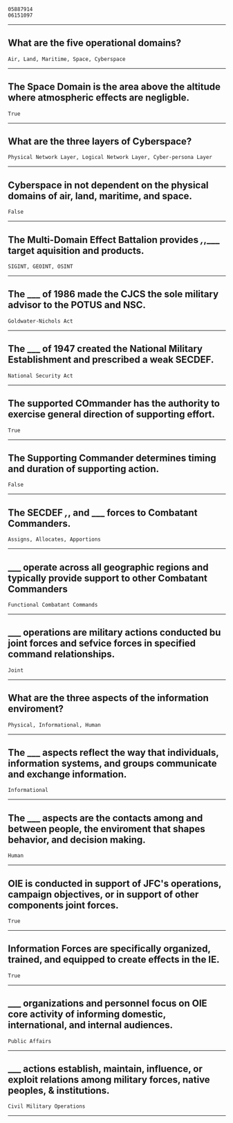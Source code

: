     05887914
    06151097
__________________________________________________________________________________________________________________
## What are the five operational domains?
    Air, Land, Maritime, Space, Cyberspace
__________________________________________________________________________________________________________________
## The Space Domain is the area above the altitude where atmospheric effects are negligble.
    True
__________________________________________________________________________________________________________________
## What are the three layers of Cyberspace?
    Physical Network Layer, Logical Network Layer, Cyber-persona Layer
__________________________________________________________________________________________________________________
## Cyberspace in not dependent on the physical domains of air, land, maritime, and space.
    False
__________________________________________________________________________________________________________________
## The Multi-Domain Effect Battalion provides ___,___,___ target aquisition and products.
    SIGINT, GEOINT, OSINT
__________________________________________________________________________________________________________________
## The ___ of 1986 made the CJCS the sole military advisor to the POTUS and NSC.
    Goldwater-Nichols Act
__________________________________________________________________________________________________________________
## The ___ of 1947 created the National Military Establishment and prescribed a weak SECDEF.
    National Security Act
__________________________________________________________________________________________________________________
## The supported COmmander has the authority to exercise general direction of supporting effort.
    True
__________________________________________________________________________________________________________________
## The Supporting Commander determines timing and duration of supporting action.
    False
__________________________________________________________________________________________________________________
## The SECDEF ___,___, and ___ forces to Combatant Commanders.
    Assigns, Allocates, Apportions
__________________________________________________________________________________________________________________
## ___ operate across all geographic regions and typically provide support to other Combatant Commanders
    Functional Combatant Commands
__________________________________________________________________________________________________________________
## ___ operations are military actions conducted bu joint forces and sefvice forces in specified command relationships.
    Joint
__________________________________________________________________________________________________________________
## What are the three aspects of the information enviroment?
    Physical, Informational, Human
__________________________________________________________________________________________________________________
## The ___ aspects reflect the way that individuals, information systems, and groups communicate and exchange information.
    Informational
__________________________________________________________________________________________________________________
## The ___ aspects are the contacts among and between people, the enviroment that shapes behavior, and decision making.
    Human
__________________________________________________________________________________________________________________
## OIE is conducted in support of JFC's operations, campaign objectives, or in support of other components joint forces.
    True
__________________________________________________________________________________________________________________
## Information Forces are specifically organized, trained, and equipped to create effects in the IE.
    True
__________________________________________________________________________________________________________________
## ___ organizations and personnel focus on OIE core activity of informing domestic, international, and internal audiences.
    Public Affairs
__________________________________________________________________________________________________________________
## ___ actions establish, maintain, influence, or exploit relations among military forces, native peoples, & institutions.
    Civil Military Operations
__________________________________________________________________________________________________________________
